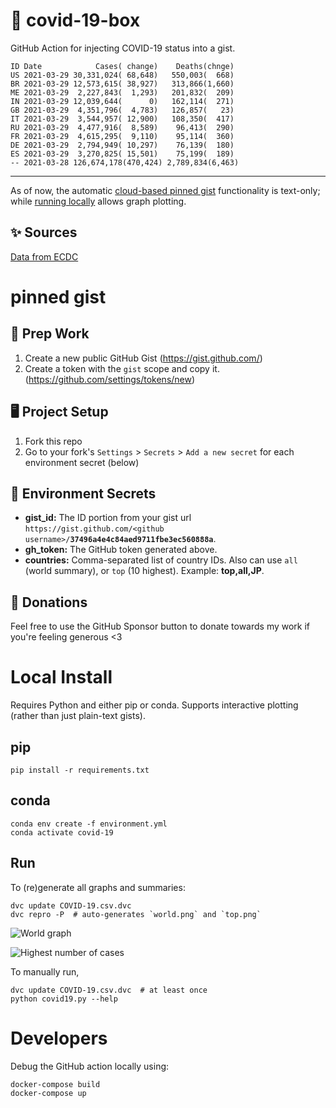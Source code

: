# 🏥 covid-19-box

GitHub Action for injecting COVID-19 status into a gist.

```
ID Date            Cases( change)    Deaths(chnge)
US 2021-03-29 30,331,024( 68,648)   550,003(  668)
BR 2021-03-29 12,573,615( 38,927)   313,866(1,660)
ME 2021-03-29  2,227,843(  1,293)   201,832(  209)
IN 2021-03-29 12,039,644(      0)   162,114(  271)
GB 2021-03-29  4,351,796(  4,783)   126,857(   23)
IT 2021-03-29  3,544,957( 12,900)   108,350(  417)
RU 2021-03-29  4,477,916(  8,589)    96,413(  290)
FR 2021-03-29  4,615,295(  9,110)    95,114(  360)
DE 2021-03-29  2,794,949( 10,297)    76,139(  180)
ES 2021-03-29  3,270,825( 15,501)    75,199(  189)
-- 2021-03-28 126,674,178(470,424) 2,789,834(6,463)
```

---

As of now, the automatic [cloud-based pinned gist](#pinned-gist) functionality is text-only;
while [running locally](#local-install) allows graph plotting.

## ✨ Sources

[Data from ECDC](https://www.ecdc.europa.eu/en/publications-data/download-todays-data-geographic-distribution-covid-19-cases-worldwide)

# pinned gist

## 🎒 Prep Work
1. Create a new public GitHub Gist (https://gist.github.com/)
1. Create a token with the `gist` scope and copy it. (https://github.com/settings/tokens/new)

## 🖥 Project Setup
1. Fork this repo
1. Go to your fork's `Settings` > `Secrets` > `Add a new secret` for each environment secret (below)

## 🤫 Environment Secrets
- **gist_id:** The ID portion from your gist url `https://gist.github.com/<github username>/`**`37496a4e4c84aed9711fbe3ec560888a`**.
- **gh_token:** The GitHub token generated above.
- **countries:** Comma-separated list of country IDs. Also can use `all` (world summary), or `top` (10 highest). Example: **top,all,JP**.

## 💸 Donations

Feel free to use the GitHub Sponsor button to donate towards my work if you're feeling generous <3

# Local Install

Requires Python and either pip or conda. Supports interactive plotting (rather than just plain-text gists).

## pip

```
pip install -r requirements.txt
```

## conda

```
conda env create -f environment.yml
conda activate covid-19
```

## Run

To (re)generate all graphs and summaries:

```
dvc update COVID-19.csv.dvc
dvc repro -P  # auto-generates `world.png` and `top.png`
```

![World graph](world.png)

![Highest number of cases](top.png)

To manually run,

```
dvc update COVID-19.csv.dvc  # at least once
python covid19.py --help
```

# Developers

Debug the GitHub action locally using:

```
docker-compose build
docker-compose up
```
